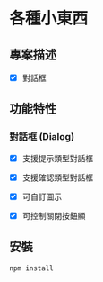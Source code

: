 # 各種小東西

## 專案描述
- [x] 對話框

## 功能特性

### 對話框 (Dialog)
- [x] 支援提示類型對話框
- [x] 支援確認類型對話框
- [x] 可自訂圖示
- [x] 可控制關閉按鈕顯


## 安裝

```bash
npm install
```
